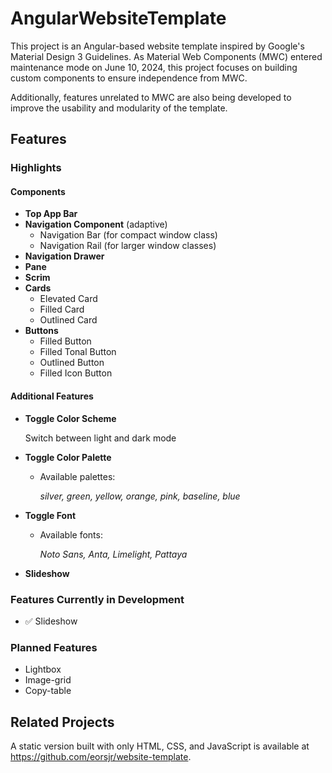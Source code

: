 # AngularWebsiteTemplate

This project is an Angular-based website template inspired by Google's Material Design 3 Guidelines. As Material Web Components (MWC) entered maintenance mode on June 10, 2024, this project focuses on building custom components to ensure independence from MWC.

Additionally, features unrelated to MWC are also being developed to improve the usability and modularity of the template.

## Features

### Highlights

#### Components
- **Top App Bar**
- **Navigation Component** (adaptive)
    - Navigation Bar (for compact window class)
    - Navigation Rail (for larger window classes)
- **Navigation Drawer**
- **Pane**
- **Scrim**
- **Cards**
    - Elevated Card
    - Filled Card
    - Outlined Card
- **Buttons**
    - Filled Button
    - Filled Tonal Button
    - Outlined Button
    - Filled Icon Button

#### Additional Features
- **Toggle Color Scheme**
    
    Switch between light and dark mode

- **Toggle Color Palette**

    - Available palettes:
        
        *silver, green, yellow, orange, pink, baseline, blue*

- **Toggle Font**

    - Available fonts:

        *Noto Sans, Anta, Limelight, Pattaya*

- **Slideshow**


### Features Currently in Development
- :white_check_mark: Slideshow

### Planned Features
- Lightbox
- Image-grid
- Copy-table

## Related Projects

A static version built with only HTML, CSS, and JavaScript is available at https://github.com/eorsjr/website-template.